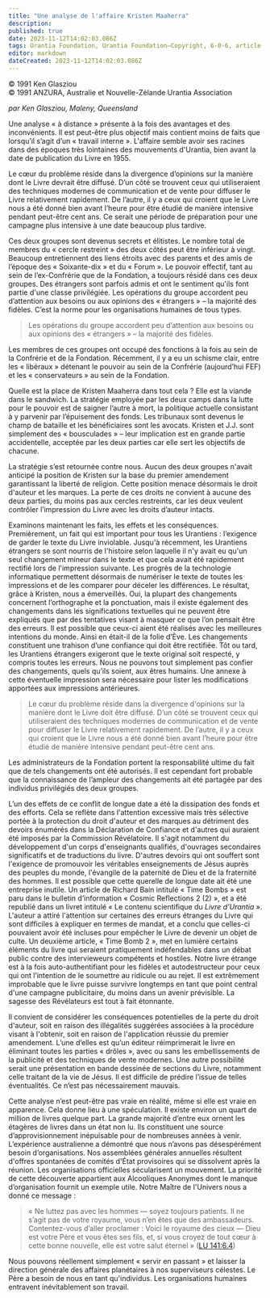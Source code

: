 ```yaml
---
title: "Une analyse de l'affaire Kristen Maaherra"
description: 
published: true
date: 2023-11-12T14:02:03.086Z
tags: Urantia Foundation, Urantia Foundation—Copyright, 6-0-6, article
editor: markdown
dateCreated: 2023-11-12T14:02:03.086Z
---
```



<p class="v-card v-sheet theme--light grey lighten-3 px-2 py-1">© 1991 Ken Glasziou<br>© 1991 ANZURA, Australie et Nouvelle-Zélande Urantia Association</p>


_par Ken Glasziou, Maleny, Queensland_

Une analyse « à distance » présente à la fois des avantages et des inconvénients. Il est peut-être plus objectif mais contient moins de faits que lorsqu’il s’agit d’un « travail interne ». L'affaire semble avoir ses racines dans des époques très lointaines des mouvements d'Urantia, bien avant la date de publication du Livre en 1955.

Le cœur du problème réside dans la divergence d’opinions sur la manière dont le Livre devrait être diffusé. D’un côté se trouvent ceux qui utiliseraient des techniques modernes de communication et de vente pour diffuser le Livre relativement rapidement. De l’autre, il y a ceux qui croient que le Livre nous a été donné bien avant l’heure pour être étudié de manière intensive pendant peut-être cent ans. Ce serait une période de préparation pour une campagne plus intensive à une date beaucoup plus tardive.

Ces deux groupes sont devenus secrets et élitistes. Le nombre total de membres du « cercle restreint » des deux côtés peut être inférieur à vingt. Beaucoup entretiennent des liens étroits avec des parents et des amis de l’époque des « Soixante-dix » et du « Forum ». Le pouvoir effectif, tant au sein de l’ex-Confrérie que de la Fondation, a toujours résidé dans ces deux groupes. Des étrangers sont parfois admis et ont le sentiment qu'ils font partie d'une classe privilégiée. Les opérations du groupe accordent peu d’attention aux besoins ou aux opinions des « étrangers » – la majorité des fidèles. C’est la norme pour les organisations humaines de tous types.

> Les opérations du groupe accordent peu d’attention aux besoins ou aux opinions des « étrangers » – la majorité des fidèles.

Les membres de ces groupes ont occupé des fonctions à la fois au sein de la Confrérie et de la Fondation. Récemment, il y a eu un schisme clair, entre les « libéraux » détenant le pouvoir au sein de la Confrérie (aujourd’hui FEF) et les « conservateurs » au sein de la Fondation.

Quelle est la place de Kristen Maaherra dans tout cela ? Elle est la viande dans le sandwich. La stratégie employée par les deux camps dans la lutte pour le pouvoir est de saigner l’autre à mort, la politique actuelle consistant à y parvenir par l’épuisement des fonds. Les tribunaux sont devenus le champ de bataille et les bénéficiaires sont les avocats. Kristen et J.J. sont simplement des « bousculades » – leur implication est en grande partie accidentelle, acceptée par les deux parties car elle sert les objectifs de chacune.

La stratégie s’est retournée contre nous. Aucun des deux groupes n'avait anticipé la position de Kristen sur la base du premier amendement garantissant la liberté de religion. Cette position menace désormais le droit d'auteur et les marques. La perte de ces droits ne convient à aucune des deux parties, du moins pas aux cercles restreints, car les deux veulent contrôler l’impression du Livre avec les droits d’auteur intacts.

Examinons maintenant les faits, les effets et les conséquences. Premièrement, un fait qui est important pour tous les Urantiens : l’exigence de garder le texte du Livre inviolable. Jusqu'à récemment, les Urantiens étrangers se sont nourris de l'histoire selon laquelle il n'y avait eu qu'un seul changement mineur dans le texte et que cela avait été rapidement rectifié lors de l'impression suivante. Les progrès de la technologie informatique permettent désormais de numériser le texte de toutes les impressions et de les comparer pour déceler les différences. Le résultat, grâce à Kristen, nous a émerveillés. Oui, la plupart des changements concernent l’orthographe et la ponctuation, mais il existe également des changements dans les significations textuelles qui ne peuvent être expliqués que par des tentatives visant à masquer ce que l’on pensait être des erreurs. Il est possible que ceux-ci aient été réalisés avec les meilleures intentions du monde. Ainsi en était-il de la folie d’Ève. Les changements constituent une trahison d’une confiance qui doit être rectifiée. Tôt ou tard, les Urantiens étrangers exigeront que le texte original soit respecté, y compris toutes les erreurs. Nous ne pouvons tout simplement pas confier des changements, quels qu’ils soient, aux êtres humains. Une annexe à cette éventuelle impression sera nécessaire pour lister les modifications apportées aux impressions antérieures.

> Le cœur du problème réside dans la divergence d'opinions sur la manière dont le Livre doit être diffusé. D’un côté se trouvent ceux qui utiliseraient des techniques modernes de communication et de vente pour diffuser le Livre relativement rapidement. De l’autre, il y a ceux qui croient que le Livre nous a été donné bien avant l’heure pour être étudié de manière intensive pendant peut-être cent ans.

Les administrateurs de la Fondation portent la responsabilité ultime du fait que de tels changements ont été autorisés. Il est cependant fort probable que la connaissance de l’ampleur des changements ait été partagée par des individus privilégiés des deux groupes.

L’un des effets de ce conflit de longue date a été la dissipation des fonds et des efforts. Cela se reflète dans l'attention excessive mais très sélective portée à la protection du droit d'auteur et des marques au détriment des devoirs énumérés dans la Déclaration de Confiance et d'autres qui auraient été imposés par la Commission Révélatoire. Il s'agit notamment du développement d'un corps d'enseignants qualifiés, d'ouvrages secondaires significatifs et de traductions du livre. D'autres devoirs qui ont souffert sont l'exigence de promouvoir les véritables enseignements de Jésus auprès des peuples du monde, l'évangile de la paternité de Dieu et de la fraternité des hommes. Il est possible que cette querelle de longue date ait été une entreprise inutile. Un article de Richard Bain intitulé « Time Bombs » est paru dans le bulletin d’information « Cosmic Reflections 2 (2) », et a été republié dans un livret intitulé « Le contenu scientifique du _Livre d’Urantia_ ». L'auteur a attiré l'attention sur certaines des erreurs étranges du Livre qui sont difficiles à expliquer en termes de mandat, et a conclu que celles-ci pouvaient avoir été incluses pour empêcher le Livre de devenir un objet de culte. Un deuxième article, « Time Bomb 2 », met en lumière certains éléments du livre qui seraient pratiquement indéfendables dans un débat public contre des intervieweurs compétents et hostiles. Notre livre étrange est à la fois auto-authentifiant pour les fidèles et autodestructeur pour ceux qui ont l’intention de le soumettre au ridicule ou au rejet. Il est extrêmement improbable que le livre puisse survivre longtemps en tant que point central d'une campagne publicitaire, du moins dans un avenir prévisible. La sagesse des Révélateurs est tout à fait étonnante.

Il convient de considérer les conséquences potentielles de la perte du droit d'auteur, soit en raison des illégalités suggérées associées à la procédure visant à l'obtenir, soit en raison de l'application réussie du premier amendement. L’une d’elles est qu’un éditeur réimprimerait le livre en éliminant toutes les parties « drôles », avec ou sans les embellissements de la publicité et des techniques de vente modernes. Une autre possibilité serait une présentation en bande dessinée de sections du Livre, notamment celle traitant de la vie de Jésus. Il est difficile de prédire l’issue de telles éventualités. Ce n’est pas nécessairement mauvais.

Cette analyse n’est peut-être pas vraie en réalité, même si elle est vraie en apparence. Cela donne lieu à une spéculation. Il existe environ un quart de million de livres quelque part. La grande majorité d’entre eux ornent les étagères de livres dans un état non lu. Ils constituent une source d’approvisionnement inépuisable pour de nombreuses années à venir. L’expérience australienne a démontré que nous n’avons pas désespérément besoin d’organisations. Nos assemblées générales annuelles résultent d'offres spontanées de comités d'État provisoires qui se dissolvent après la réunion. Les organisations officielles sécularisent un mouvement. La priorité de cette découverte appartient aux Alcooliques Anonymes dont le manque d’organisation fournit un exemple utile. Notre Maître de l'Univers nous a donné ce message :

> « Ne luttez pas avec les hommes — soyez toujours patients. Il ne s’agit pas de votre royaume, vous n’en êtes que des ambassadeurs. Contentez-vous d’aller proclamer : Voici le royaume des cieux — Dieu est votre Père et vous êtes ses fils, et, si vous croyez de tout cœur à cette bonne nouvelle, elle est votre salut éternel » (<a id="a42_328"></a>[LU 141:6.4](/fr/The_Urantia_Book/141#p6_4))

Nous pouvons réellement simplement « servir en passant » et laisser la direction générale des affaires planétaires à nos superviseurs célestes. Le Père a besoin de nous en tant qu'individus. Les organisations humaines entravent inévitablement son travail.

